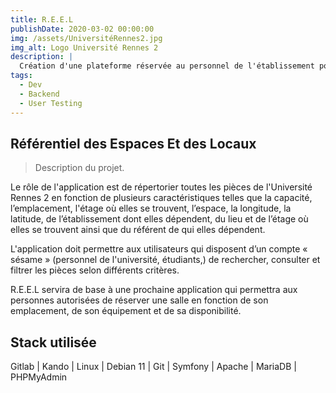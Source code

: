 ```yaml
---
title: R.E.E.L
publishDate: 2020-03-02 00:00:00
img: /assets/UniversitéRennes2.jpg
img_alt: Logo Université Rennes 2
description: |
  Création d'une plateforme réservée au personnel de l'établissement pour référencer toutes les pièces de l'Université Rennes 2.
tags:
  - Dev
  - Backend
  - User Testing
---
```


## Référentiel des Espaces Et des Locaux

> Description du projet.

Le rôle de l'application est de répertorier toutes les pièces de l'Université Rennes 2 en fonction de plusieurs caractéristiques telles que la capacité,
l’emplacement, l'étage où elles se trouvent, l’espace, la longitude, la latitude, de
l’établissement dont elles dépendent, du lieu et de l’étage où elles se trouvent ainsi
que du référent de qui elles dépendent.

L'application doit permettre aux utilisateurs qui disposent d’un compte « sésame »
(personnel de l'université, étudiants,) de rechercher, consulter et filtrer les pièces
selon différents critères.

R.E.E.L servira de base à une prochaine application qui permettra aux personnes autorisées de réserver une salle en fonction de son emplacement, de son équipement et de sa disponibilité.

## Stack utilisée

Gitlab | Kando | Linux | Debian 11 | Git | Symfony | Apache | MariaDB | PHPMyAdmin
